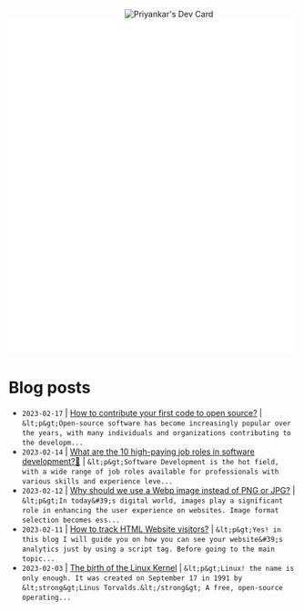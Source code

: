 
<a href="https://app.daily.dev/priyankarpal"><img src="https://github.com/priyankarpal/priyankarpal/blob/main/devcard.svg" width="300" align="right" alt="Priyankar's Dev Card"/></a>

![Metrics](/github-metrics.svg)
# Blog posts
<!-- BLOG-POST-LIST:START -->
- `2023-02-17` | [How to contribute your first code to open source?](https://itspp.hashnode.dev/how-to-contribute-your-first-code-to-open-source) | `&lt;p&gt;Open-source software has become increasingly popular over the years, with many individuals and organizations contributing to the developm...` 
- `2023-02-14` | [What are the 10 high-paying job roles in software development?🤔](https://itspp.hashnode.dev/what-are-the-10-high-paying-job-roles-in-software-development) | `&lt;p&gt;Software Development is the hot field, with a wide range of job roles available for professionals with various skills and experience leve...` 
- `2023-02-12` | [Why should we use a Webp image instead of PNG or JPG?](https://itspp.hashnode.dev/why-should-we-use-a-webp-image-instead-of-png-or-jpg) | `&lt;p&gt;In today&#39;s digital world, images play a significant role in enhancing the user experience on websites. Image format selection becomes ess...` 
- `2023-02-11` | [How to track HTML Website visitors?](https://itspp.hashnode.dev/how-to-track-html-website-visitors) | `&lt;p&gt;Yes! in this blog I will guide you on how you can see your website&#39;s analytics just by using a script tag. Before going to the main topic...` 
- `2023-02-03` | [The birth of the Linux Kernel](https://itspp.hashnode.dev/the-birth-of-the-linux-kernel) | `&lt;p&gt;Linux! the name is only enough. It was created on September 17 in 1991 by &lt;strong&gt;Linus Torvalds.&lt;/strong&gt; A free, open-source operating...` 

<!-- BLOG-POST-LIST:END -->

